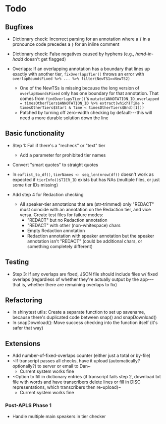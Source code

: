 # Todo

## Bugfixes

- Dictionary check: Incorrect parsing for an annotation where a `{` in a pronounce code precedes a `}` for an inline comment
- Dictionary check: False negatives caused by hyphens (e.g., _hand-in-hadd_ doesn't get flagged)

- Overlaps: If an overlapping annotation has a boundary that lines up exactly with another tier, `fixOverlapsTier()` throws an error with `overlapBoundsFixed %>% ... %>% filter(NewTS1==NewTS2)`
  - One of the NewTSs is missing because the long version of `overlapBoundsFixed` only has one boundary for that annotation. That comes from `findOverlapsTier()`'s `mutate(ANNOTATION_ID_overlapped = timesOtherTiers$ANNOTATION_ID %>% extract(which(Time > timesOtherTiers$Start & Time < timesOtherTiers$End)[1]))`
  - Patched by turning off zero-width checking by default---this will need a more durable solution down the line


## Basic functionality

- Step 1: Fail if there's a "recheck" or "text" tier
  - Add a parameter for prohibited tier names

- Convert "smart quotes" to straight quotes

- In `eaflist_to_df()`, `tierNames <- seq_len(nrow(df))` doesn't work as expected if `tierInfo()$TIER_ID` exists but has NAs (multiple files, or just some tier IDs missing)

- Add step 4 for Redaction checking
  - All speaker-tier annotations that are (str-trimmed) only "REDACT" must coincide with an annotation on the Redaction tier, and vice versa. Create test files for failure modes:
    - "REDACT" but no Redaction annotation
    - "REDACT" with other (non-whitespace) chars
    - Empty Redaction annotation
    - Redaction annotation with speaker annotation but the speaker annotation isn't "REDACT" (could be additional chars, or something completely different)

## Testing

- Step 3: If any overlaps are fixed, JSON file should include files w/ fixed overlaps (regardless of whether they're actually output by the app---that is, whether there are remaining overlaps to fix)


## Refactoring

- In shinytest utils: Create a separate function to set up savename, because there's duplicated code between snap() and snapDownload()
- In snapDownload(): Move success checking into the function itself (it's safer that way)


## Extensions

- Add number-of-fixed-overlaps counter (either just a total or by-file)
- ~If transcript passes all checks, have it upload (automatically? optionally?) to server or email to Dan~
  - Current system works fine
- ~Option to fill in dictionary entries (if transcript fails step 2, download txt file with words and have transcribers delete lines or fill in DISC representations, which transcribers then re-upload)~
  - Current system works fine

### Post-APLS Phase 1

- Handle multiple main speakers in tier checker
